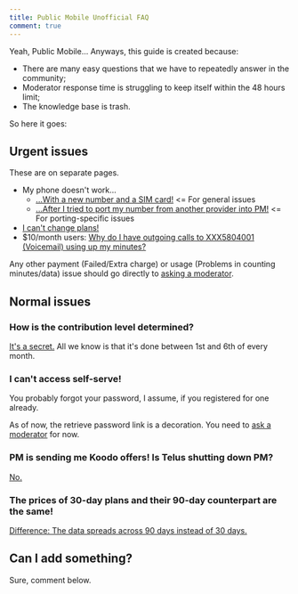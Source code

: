 ```yaml
---
title: Public Mobile Unofficial FAQ
comment: true
---
```


Yeah, Public Mobile... Anyways, this guide is created because:

* There are many easy questions that we have to repeatedly answer in the community;
* Moderator response time is struggling to keep itself within the 48 hours limit;
* The knowledge base is trash.

So here it goes:

## Urgent issues

These are on separate pages.

* My phone doesn't work...
  * [...With a new number and a SIM card!](./sim) <= For general issues
  * [...After I tried to port my number from another provider into PM!](./port) <= For porting-specific issues
* [I can't change plans!](./plans)
* $10/month users: [Why do I have outgoing calls to XXX5804001 (Voicemail) using up my minutes?](https://productioncommunity.publicmobile.ca/t5/Announcements/Plan-updates-new-10-limited-talk-and-text-plan/m-p/233167/highlight/true#M15031)

Any other payment (Failed/Extra charge) or usage (Problems in counting minutes/data) issue should go directly to [asking a moderator](https://productioncommunity.publicmobile.ca/t5/Knowledge-Base/The-Public-Mobile-Moderator-Team/ta-p/251759).

## Normal issues
### How is the contribution level determined?
[It's a secret.](https://productioncommunity.publicmobile.ca/t5/Rewards/List-of-Reward-Levels/m-p/267647) All we know is that it's done between 1st and 6th of every month.

### I can't access self-serve!
You probably forgot your password, I assume, if you registered for one already.

As of now, the retrieve password link is a decoration. You need to [ask a moderator](https://productioncommunity.publicmobile.ca/t5/Knowledge-Base/The-Public-Mobile-Moderator-Team/ta-p/251759) for now.

### PM is sending me Koodo offers! Is Telus shutting down PM?
[No.](https://productioncommunity.publicmobile.ca/t5/Getting-Started/public-mobiles-future/m-p/255888/highlight/true#M45088)

### The prices of 30-day plans and their 90-day counterpart are the same!
[Difference: The data spreads across 90 days instead of 30 days.](https://productioncommunity.publicmobile.ca/t5/Announcements/Plan-updates-new-10-limited-talk-and-text-plan/m-p/233185/highlight/true#M15040)

## Can I add something?
Sure, comment below.
